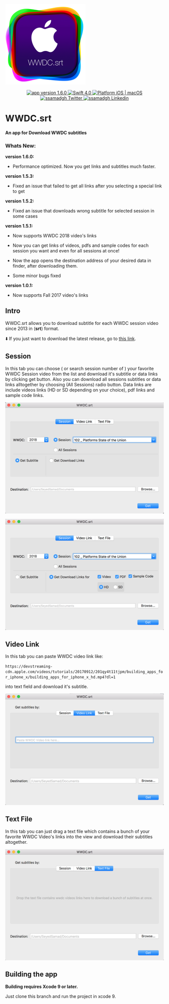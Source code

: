   ![icon](./WWDCSubGetter/Assets.xcassets/AppIcon.appiconset/Icon_256x256.png)

<p align="center">
    <a href="https://github.com/ssamadgh/WWDCsrt/releases" target="_blank">
	    <img src="https://img.shields.io/badge/Version-1.6.0-brightgreen.svg?style=flat" alt="app version 1.6.0">
    </a>
    <a href="https://developer.apple.com/swift/" target="_blank">
	    <img src="https://img.shields.io/badge/Swift-4.0-orange.svg?style=flat" alt="Swift 4.0">
    </a>
    <a href="https://developer.apple.com/swift/" target="_blank">
        <img src="https://img.shields.io/badge/platform-macOS-lightgrey.svg?style=flat" alt="Platform iOS | macOS">
</a>
    <a href="https://twitter.com/ssamadgh" target="_blank">
        <img src="https://img.shields.io/badge/Twitter-@ssamadgh-blue.svg?style=flat" alt="ssamadgh Twitter">
    </a>
    </a>
    <a href="https://www.linkedin.com/in/ssamadgh" target="_blank">
        <img src="https://img.shields.io/badge/Linkedin-ssamadgh-blue.svg?style=flat" alt="ssamadgh Linkedin">
    </a>
</p>

</p>

# WWDC.srt
#### An app for Download WWDC subtitles

### Whats New: 
**version 1.6.0:**

- Performance optimized. Now you get links and subtitles much faster.

**version 1.5.3:**

- Fixed  an issue that failed to get all links after you selecting a special link to get

**version 1.5.2:**

- Fixed  an issue that downloads wrong subtitle for selected session in some cases

**version 1.5.1:**

- Now supports WWDC 2018 video's links

	
- Now you can get links of videos, pdfs and sample codes for each session you want and even for all sessions at once!

- Now the app opens the destination address of your desired data in finder, after downloading them.

- Some minor bugs fixed


**version 1.0.1:**
	
- Now supports Fall 2017 video's links

## Intro
WWDC.srt allows you to download subtitle for each WWDC session video since 2013 in (**srt**) format.

⬇️ If you just want to download the latest release, go to [this link](./Releases/WWDC.srt.zip).

## Session

In this tab you can choose ( or search session number of ) your favorite WWDC Session video from the list and download it's subtitle or data links by clicking get button. Also you can download all sessions subtitles or data links alltogether by choosing (All Sessions) radio button.
Data links are include videos links (HD or SD depending on your choice), pdf links and sample code links.

![Session](./ScreenShots/Session01.png)


![Session](./ScreenShots/Session02.png)


## Video Link

In this tab you can paste WWDC video link like:

 ` https://devstreaming-cdn.apple.com/videos/tutorials/20170912/201qy4t11tjpm/building_apps_for_iphone_x/building_apps_for_iphone_x_hd.mp4?dl=1 `
 
  into text field and download it's subtitle.
  
  ![Video Link](./ScreenShots/VideoLink.png)


## Text File

In this tab you can just drag a text file which contains a bunch of your favorite WWDC Video's links into the view and download their subtitles altogether.

  ![Text File](./ScreenShots/TextFile.png)

## Building the app

**Building requires Xcode 9 or later.**

Just clone this branch and run the project in xcode 9.
